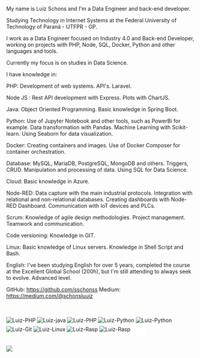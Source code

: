 My name is Luiz Schons and I'm a Data Engineer and back-end developer.

Studying Technology in Internet Systems at the Federal University of Technology of Paraná - UTFPR - GP.

I work as a Data Engineer focused on Industry 4.0 and Back-end Developer, working on projects with PHP, Node, SQL, Docker, Python and other languages and tools.

Currently my focus is on studies in Data Science.

I have knowledge in:

PHP:
Development of web systems.
API's.
Laravel.

Node JS :
Rest API development with Express.
Plots with ChartJS.

Java:
Object Oriented Programming.
Basic knowledge in Spring Boot.

Python:
Use of Jupyter Notebook and other tools, such as PowerBi for example.
Data transformation with Pandas.
Machine Learning with Scikit-learn.
Using Seaborn for data visualization.


Docker:
Creating containers and images.
Use of Docker Composer for container orchestration.

Database:
MySQL, MariaDB, PostgreSQL, MongoDB and others.
Triggers, CRUD.
Manipulation and processing of data.
Using SQL for Data Science.

Cloud:
Basic knowledge in Azure.

Node-RED:
Data capture with the main industrial protocols.
Integration with relational and non-relational databases.
Creating dashboards with Node-RED Dashboard.
Communication with IoT devices and PLCs.

Scrum:
Knowledge of agile design methodologies.
Project management.
Teamwork and communication.

Code versioning:
Knowledge in GIT.

Linux:
Basic knowledge of Linux servers.
Knowledge in Shell Script and Bash.

English:
I've been studying English for over 5 years, completed the course at the Excellent Global School (200h), but I'm still attending to always seek to evolve.
Advanced level.

GitHub: https://github.com/sschonss
Medium: https://medium.com/@schonsluuiz

##

<div style="display: inline_block"><br>
  <img align="center" alt="Luiz-PHP" height="30" width="40" src="https://cdn.jsdelivr.net/gh/devicons/devicon/icons/php/php-original.svg">
  <img align="center" alt="Luiz-java" height="30" width="40" src="https://cdn.jsdelivr.net/gh/devicons/devicon/icons/java/java-original.svg">
  <img align="center" alt="Luiz-PHP" height="30" width="40" src="https://cdn.jsdelivr.net/gh/devicons/devicon/icons/pandas/pandas-original.svg">
  <img align="center" alt="Luiz-Python" height="30" width="40" src="https://cdn.jsdelivr.net/gh/devicons/devicon/icons/python/python-original.svg">
  <img align="center" alt="Luiz-Python" height="30" width="40" src="https://cdn.jsdelivr.net/gh/devicons/devicon/icons/mysql/mysql-original.svg">
  <img align="center" alt="Luiz-Git" height="30" width="40" src="https://cdn.jsdelivr.net/gh/devicons/devicon/icons/git/git-original.svg">
  <img align="center" alt="Luiz-Linux" height="30" width="40" src="https://cdn.jsdelivr.net/gh/devicons/devicon/icons/linux/linux-original.svg">
  <img align="center" alt="Luiz-Rasp" height="30" width="40" src="https://cdn.jsdelivr.net/gh/devicons/devicon/icons/raspberrypi/raspberrypi-original.svg">
  <img align="center" alt="Luiz-Rasp" height="30" width="40" src="https://cdn.jsdelivr.net/gh/devicons/devicon/icons/docker/docker-original.svg">
  <img align="center" alt="Luiz-UTFPR" height="30" width="40" src=img/UTFPR.svg>
                                                                                                                                                
  </div>
  
 ##
<div> 
  <a href="https://www.linkedin.com/in/luiz-schons-9736231b5/" target="_blank"><img src="https://img.shields.io/badge/-LinkedIn-%230077B5?style=for-the-badge&logo=linkedin&logoColor=white" target="_blank"></a> 
 
</div>

